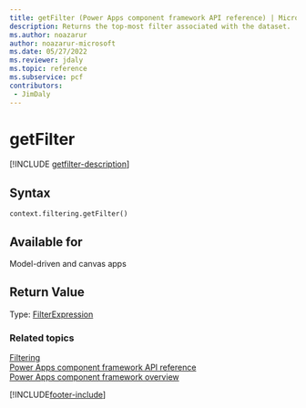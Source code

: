 ```yaml
---
title: getFilter (Power Apps component framework API reference) | Microsoft Docs
description: Returns the top-most filter associated with the dataset.
ms.author: noazarur
author: noazarur-microsoft
ms.date: 05/27/2022
ms.reviewer: jdaly
ms.topic: reference
ms.subservice: pcf
contributors:
 - JimDaly
---
```


# getFilter

[!INCLUDE [getfilter-description](includes/getfilter-description.md)]

## Syntax

`context.filtering.getFilter()`

## Available for 

Model-driven and canvas apps

## Return Value

Type: [FilterExpression](../filterexpression.md)


### Related topics

[Filtering](../filtering.md)<br/>
[Power Apps component framework API reference](../../reference/index.md)<br/>
[Power Apps component framework overview](../../overview.md)

[!INCLUDE[footer-include](../../../../includes/footer-banner.md)]
